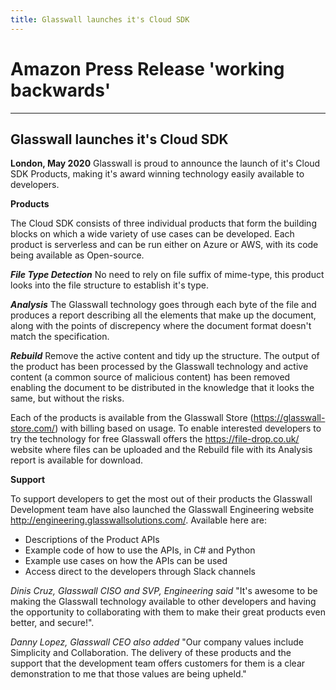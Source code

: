 ```yaml
---
title: Glasswall launches it's Cloud SDK
---
```


# Amazon Press Release 'working backwards'
----

## Glasswall launches it's Cloud SDK

**London, May 2020** Glasswall is proud to announce the launch of it's Cloud SDK Products, making it's award winning technology easily available to developers.

**Products**

The Cloud SDK consists of three individual products that form the building blocks on which a wide variety of use cases can be developed. Each product is serverless and can be run either on Azure or AWS, with its code being available as Open-source.

***File Type Detection*** No need to rely on file suffix of mime-type, this product looks into the file structure to establish it's type.

***Analysis*** The Glasswall technology goes through each byte of the file and produces a report describing all the elements that make up the document, along with the points of discrepency where the document format doesn't match the specification.

***Rebuild*** Remove the active content and tidy up the structure. The output of the product has been processed by the Glasswall technology and active content (a common source of malicious content) has been removed enabling the document to be distributed in the knowledge that it looks the same, but without the risks.

Each of the products is available from the Glasswall Store (https://glasswall-store.com/) with billing based on usage. To enable interested developers to try the technology for free Glasswall offers the https://file-drop.co.uk/ website where files can be uploaded and the Rebuild file with its Analysis report is available for download.

**Support**

To support developers to get the most out of their products the Glasswall Development team have also launched the Glasswall Engineering website http://engineering.glasswallsolutions.com/. Available here are:
* Descriptions of the Product APIs
* Example code of how to use the APIs, in C# and Python
* Example use cases on how the APIs can be used
* Access direct to the developers through Slack channels


*Dinis Cruz, Glasswall CISO and SVP, Engineering said* "It's awesome to be making the Glasswall technology available to other developers and having the opportunity to collaborating with them to make their great products even better, and secure!".

*Danny Lopez, Glasswall CEO also added* "Our company values include Simplicity and Collaboration. The delivery of these products and the support that the development team offers customers for them is a clear demonstration to me that those values are being upheld."

